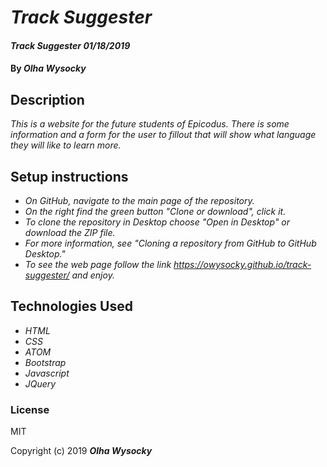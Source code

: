 # _Track Suggester_

#### _Track Suggester 01/18/2019_

#### By _**Olha Wysocky**_

## Description

_This is a website for the future students of Epicodus. There is some information and a form for the user to fillout that will show what language they will like to learn more._

## Setup instructions
* _On GitHub, navigate to the main page of the repository._
* _On the right find the green button "Clone or download", click it._
* _To clone the repository in Desktop choose "Open in Desktop" or download the ZIP file._
* _For more information, see "Cloning a repository from GitHub to GitHub Desktop."_
* _To see the web page follow the link https://owysocky.github.io/track-suggester/ and enjoy._


## Technologies Used

* _HTML_
* _CSS_
* _ATOM_
* _Bootstrap_
* _Javascript_
* _JQuery_

### License
MIT

Copyright (c) 2019 **_Olha Wysocky_**

